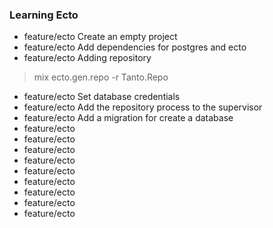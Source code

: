  ### Learning Ecto

- feature/ecto Create an empty project
- feature/ecto Add dependencies for postgres and ecto
- feature/ecto Adding repository

> mix ecto.gen.repo -r Tanto.Repo

- feature/ecto Set database credentials
- feature/ecto Add the repository process to the supervisor
- feature/ecto Add a migration for create a database
- feature/ecto
- feature/ecto
- feature/ecto
- feature/ecto
- feature/ecto
- feature/ecto
- feature/ecto
- feature/ecto
- feature/ecto
